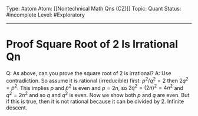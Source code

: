 Type: #atom
Atom: [[Nontechnical Math Qns (CZ)]]
Topic: Quant 
Status: #incomplete 
Level: #Exploratory 

----
# Proof Square Root of 2 Is Irrational Qn

Q: As above, can you prove the square root of 2 is irrational?
A: Use contradiction. So assume it is rational (irreducible) first: $p^2/q^2=2$ then $2q^2=p^2$. This implies $p$ and $p^2$ is even and $p=2n$, so $2q^2=(2n)^2=4n^2$ and $q^2=2n^2$ and so $q$ and $q^2$ is even. Now we show both $p$ and $q$ are even. But if this is true, then it is not rational because it can be divided by 2. Infinite descent.